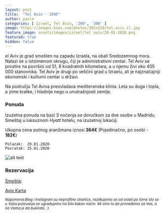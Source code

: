 ```yaml
---
layout: post
title:  "Tel Aviv - 199€"
author: pavle
categories: [ Izrael, Tel Aviv, '200', '300' ]
image: https://images.kiwi.com/photos/385x250/tel-aviv_il.jpg
feature_image: assets/images/izrael/tel aviv/20-01-2020.png
featured: true
hidden: false
---
```


el Aviv je grad smešten na zapadu Izraela, na obali Sredozemnog mora. Nalazi se u istoimenom okrugu, čiji je administrativni centar. Tel Aviv se prostire na površini od 51, 8 kvadratnih kilometara, a u njemu živi oko 405 000 stanovnika. Tel Aviv je drugi po veličini grad u Izraelu, ali je najznačajniji ekonomski i kulturni centar u državi.

Na području Tel Aviva preovladava mediteranska klima. Leta su duga i topla, a zime kratke, i hladnije nego u unutrašnjosti zemlje.

### Ponuda
Izuzetna ponuda na bazi 3 noćenja *sa doručkom* za dve osobe u Madridu. Smeštaj u luksuznom *Hyatt* hotelu, na izuzetnoj lokaciji.

Ukupna cena putnog aranžmana iznosi **364€** (Pojedinačno, po osobi - **182€**)

```
Polazak:  20.01.2020
Povratak: 25.01.2020
```

![alt text](http://q-xx.bstatic.com/xdata/images/hotel/840x460/198743693.jpg?k=d50bcb065ba694e0cdad4c69914e0127479ec428f7748b6093e63f9dbd3b3b6f&o= "Bratislava smestaj")
### Rezervacija

<a class="btn btn-success" style="margin: 0 auto" href="https://www.agoda.com/the-spot-hostel/hotel/tel-aviv-il.html?checkin=2020-01-15&los=5&adults=2&rooms=1&cid=1833963&searchrequestid=001f5526-0552-4dd3-99f8-c10111c23313&travellerType=-1" target="_blank"
 role="button">Smeštaj</a>

<a class="btn btn-primary" target="_blank" href="https://www.kiwi.com/deep?from=BUD&to=TLV&departure=15-01-2020&return=20-01-2020&flightsId=0b771007476400001fb6488b_0%7C10070b77476900000e9b79d8_0&price=60&passengers=2&affilid=pavle93odyssey&lang=en¤cy=EUR&booking_token=AxKhgvoGyIvS-voF-dMPPyVHFP67YUEq92sK92ErtQvHr8F0VqfQv5-4YMN3QfHJ_1_p9JVYMzcsHFkdclvvXrefubiQcX9BR6q06YiXovFoRTKNQe2DPchtlB7SvVZZdyZ-G-NJs5atp7SLh_01ow0Ydakw29zAKfrA6vUsNT-Z4VDDJLzSLtEjhsumyJdNFx1ji_UHrnezpmC90yC2M9pMjX8wAw4Uvcwc7hsoc0qY7nagisM26Ngk5Gh6xeB8TvjElnThaG66fHClXGYjMCYHatDJP-LYGnQ3CD-Nl-wp41elmgoUjiQQ5Xwz9mK7AB5SR6z1oGxgjcRv8-vqrPo2ZpgNau_tG_C452HaDtNCn7S_u_mLu95dCcNWUQXzWhce5M4_KreYw_nlxZ0tyjwaSeYhx4XzebPqOsWpMZvYPsc5tKWcBrU8ElG8y619BBpeW4v9tnQccGfczNJit9t4kjp_GYClBbLBVmT1OiwmdFzfjAiiRxNmTUojvZfT-pqE6tXBMOcX5ahqmskEGf0ScKKIhv3z9-Wz4Ihi9V20aJ7AsAUiRA9gxymGIO8kS" role="button">Avio Karta</a>

<sub>*Napomena:Blog i Instagram su neprofitne stranice, razlikujemo se od ostali po tome sto se u Vaša putovanja ne ugrađujemo na bilo kakav način. Mi smo tu da pronađemo za Vas, a na Vama je da bukirate. :)*</sub>
